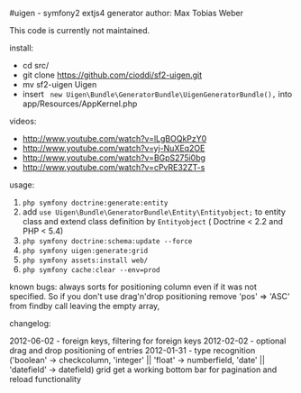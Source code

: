 #uigen - symfony2 extjs4 generator
author: Max Tobias Weber

This code is currently not maintained.

install:

- cd src/
- git clone https://github.com/cioddi/sf2-uigen.git
- mv sf2-uigen Uigen
- insert ```
            new Uigen\Bundle\GeneratorBundle\UigenGeneratorBundle(),``` into app/Resources/AppKernel.php

videos:

- http://www.youtube.com/watch?v=lLgBOQkPzY0
- http://www.youtube.com/watch?v=yj-NuXEq2OE
- http://www.youtube.com/watch?v=BGpS275i0bg
- http://www.youtube.com/watch?v=cPvRE32ZT-s

usage:

1. 	```php symfony doctrine:generate:entity```
2. 	add ```use Uigen\Bundle\GeneratorBundle\Entity\Entityobject;```
	to entity class and extend class definition by ```Entityobject```
	( Doctrine < 2.2 and PHP < 5.4)
3. 	```php symfony doctrine:schema:update --force```
4. 	```php symfony uigen:generate:grid```
5. 	```php symfony assets:install web/```
6. 	```php symfony cache:clear --env=prod```

known bugs:
always sorts for positioning column even if it was not specified. So if you don't use drag'n'drop positioning remove 'pos' => 'ASC' from findby call leaving the empty array,

changelog:

2012-06-02 - foreign keys, filtering for foreign keys
2012-02-02 - optional drag and drop positioning of entries
2012-01-31 - type recognition ('boolean' -> checkcolumn,
					'integer' || 'float' -> numberfield,
					'date' || 'datefield' -> datefield)
		 grid get a working bottom bar for pagination and 		 reload functionality